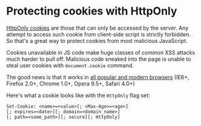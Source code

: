 # Protecting cookies with HttpOnly

[HttpOnly cookies](https://www.owasp.org/index.php/HttpOnly) are those that can only be accessed by the server. Any attempt to access such cookie from client-side script is strictly forbidden. So that's a great way to protect cookies from most malicious JavaScript.

Cookies unavailable in JS code make huge classes of common XSS attacks much harder to pull off. Malicious code sneaked into the page is unable to steal user cookies with `document.cookie` command.

The good news is that it works in [all popular and modern browsers](http://www.browserscope.org/?category=security&v=top) (IE6+, Firefox 2.0+, Chrome 1.0+, Opera 9.5+, Safari 4.0+)

Here's what a cookie looks like with the `HttpOnly` flag set:

```
Set-Cookie: <name>=<value>[; <Max-Age>=<age>]
[; expires=<date>][; domain=<domain_name>]
[; path=<some_path>][; secure][; HttpOnly]
```
